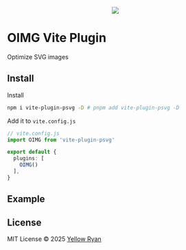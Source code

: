 <p align='center'><img src='./assets/vite.svg'></p>

# OIMG Vite Plugin

Optimize SVG images

## Install

Install

```bash
npm i vite-plugin-psvg -D # pnpm add vite-plugin-psvg -D
```

Add it to `vite.config.js`

```ts
// vite.config.js
import OIMG from 'vite-plugin-psvg'

export default {
  plugins: [
    OIMG()
  ],
}
```

## Example



## License

MIT License © 2025 [Yellow Ryan](https://github.com/yellowryan)